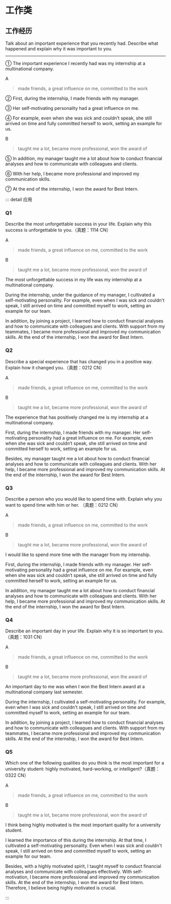 # 工作类

## 工作经历

Talk about an important experience that you recently had. Describe what happened and explain why it was important to you.

---

① The important experience I recently had was my internship at a multinational company.

A

> made friends, a great influence on me, committed to the work

② First, during the internship, I made friends with my manager.

③ Her self-motivating personality had a great influence on me.

④ For example, even when she was sick and couldn’t speak, she still arrived on time and fully committed herself to work, setting an example for us.

B

> taught me a lot, became more professional, won the award of

⑤ In addition, my manager taught me a lot about how to conduct financial analyses and how to communicate with colleagues and clients.

⑥ With her help, I became more professional and improved my communication skills.

⑦ At the end of the internship, I won the award for Best Intern.

::: detail 应用

### Q1

Describe the most unforgettable success in your life. Explain why this success is unforgettable to you.（真题：1114 CN）

A

> made friends, a great influence on me, committed to the work

B

> taught me a lot, became more professional, won the award of

The most unforgettable success in my life was my internship at a multinational company.

During the internship, under the guidance of my manager, I cultivated a self-motivating personality. For example, even when I was sick and couldn't speak, I still arrived on time and committed myself to work, setting an example for our team.

In addition, by joining a project, I learned how to conduct financial analyses and how to communicate with colleagues and clients. With support from my teammates, I became more professional and improved my communication skills. At the end of the internship, I won the award for Best Intern.

### Q2

Describe a special experience that has changed you in a positive way. Explain how it changed you.（真题：0212 CN）

A

> made friends, a great influence on me, committed to the work

B

> taught me a lot, became more professional, won the award of

The experience that has positively changed me is my internship at a multinational company.

First, during the internship, I made friends with my manager. Her self-motivating personality had a great influence on me. For example, even when she was sick and couldn’t speak, she still arrived on time and committed herself to work, setting an example for us.

Besides, my manager taught me a lot about how to conduct financial analyses and how to communicate with colleagues and clients. With her help, I became more professional and improved my communication skills. At the end of the internship, I won the award for Best Intern.

### Q3

Describe a person who you would like to spend time with. Explain why you want to spend time with him or her. （真题：0212 CN）

A

> made friends, a great influence on me, committed to the work

B

> taught me a lot, became more professional, won the award of

I would like to spend more time with the manager from my internship.

First, during the internship, I made friends with my manager. Her self-motivating personality had a great influence on me. For example, even when she was sick and couldn’t speak, she still arrived on time and fully committed herself to work, setting an example for us.

In addition, my manager taught me a lot about how to conduct financial analyses and how to communicate with colleagues and clients. With her help, I became more professional and improved my communication skills. At the end of the internship, I won the award for Best Intern.

### Q4

Describe an important day in your life. Explain why it is so important to you. （真题：1031 CN）

A

> made friends, a great influence on me, committed to the work

B

> taught me a lot, became more professional, won the award of

An important day to me was when I won the Best Intern award at a multinational company last semester.

During the internship, I cultivated a self-motivating personality. For example, even when I was sick and couldn't speak, I still arrived on time and committed myself to work, setting an example for our team.

In addition, by joining a project, I learned how to conduct financial analyses and how to communicate with colleagues and clients. With support from my teammates, I became more professional and improved my communication skills. At the end of the internship, I won the award for Best Intern.

### Q5

Which one of the following qualities do you think is the most important for a university student: highly motivated, hard-working, or intelligent?（真题：0322 CN）

A

> made friends, a great influence on me, committed to the work

B

> taught me a lot, became more professional, won the award of

I think being highly motivated is the most important quality for a university student.

I learned the importance of this during the internship. At that time, I cultivated a self-motivating personality. Even when I was sick and couldn't speak, I still arrived on time and committed myself to work, setting an example for our team.

Besides, with a highly motivated spirit, I taught myself to conduct financial analyses and communicate with colleagues effectively. With self-motivation, I became more professional and improved my communication skills. At the end of the internship, I won the award for Best Intern. Therefore, I believe being highly motivated is crucial.

:::
